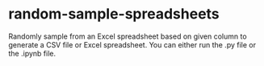 # random-sample-spreadsheets
Randomly sample from an Excel spreadsheet based on given column to generate a CSV file or Excel spreadsheet.
You can either run the .py file or the .ipynb file. 
